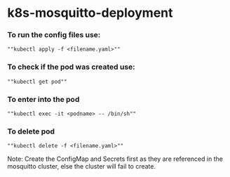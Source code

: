 # k8s-mosquitto-deployment

### To run the config files use:
    ""kubectl apply -f <filename.yaml>""

### To check if the pod was created use:
    ""kubectl get pod""

### To enter into the pod

    ""kubectl exec -it <podname> -- /bin/sh""

### To delete pod

    ""kubectl delete -f <filename.yaml>""

Note: Create the ConfigMap and Secrets first as they are referenced in the mosquitto cluster, else the cluster will fail to create. 
